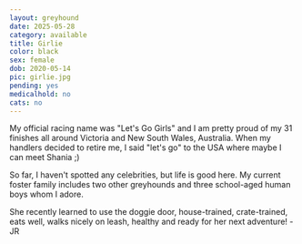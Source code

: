 ```yaml
---
layout: greyhound
date: 2025-05-28
category: available
title: Girlie
color: black
sex: female
dob: 2020-05-14
pic: girlie.jpg
pending: yes
medicalhold: no
cats: no
---
```

My official racing name was "Let's Go Girls" and I am pretty proud of my 31 finishes all around Victoria and New South Wales, Australia.  When my handlers decided to retire me, I said "let's go" to the USA where maybe I can meet Shania ;) 

So far, I haven't spotted any celebrities, but life is good here. My current foster family includes two other greyhounds and three school-aged human boys whom I adore.

She recently learned to use the doggie door, house-trained, crate-trained, eats well, walks nicely on leash, healthy and ready for her next adventure!  -JR
